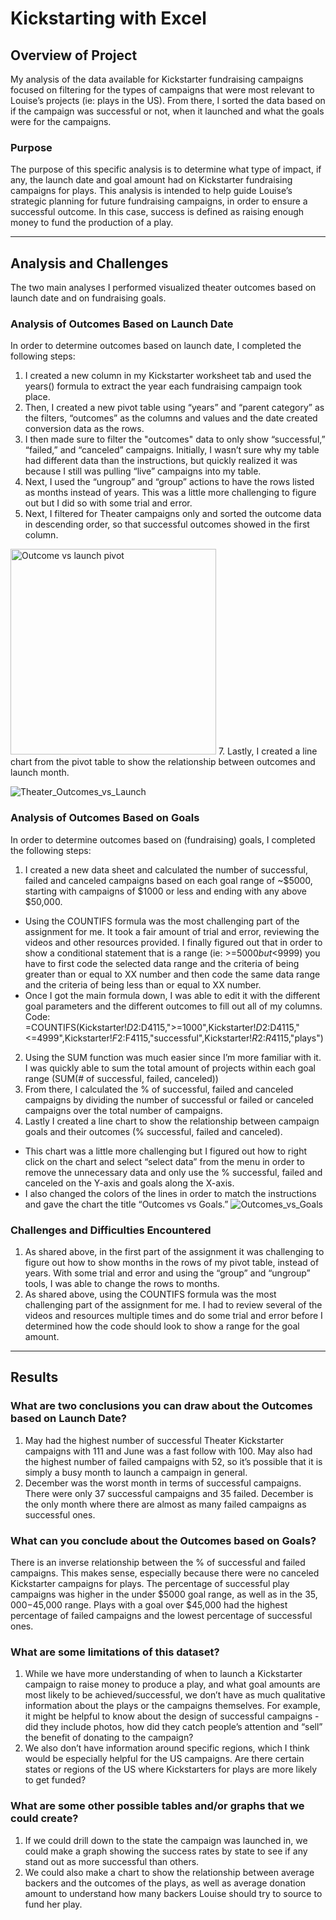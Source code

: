 # Kickstarting with Excel

## Overview of Project

My analysis of the data available for Kickstarter fundraising campaigns focused on filtering for the types of campaigns that were most relevant to Louise’s projects (ie: plays in the US). From there, I sorted the data based on if the campaign was successful or not, when it launched and what the goals were for the campaigns. 

### Purpose

The purpose of this specific analysis is to determine what type of impact, if any, the launch date and goal amount had on Kickstarter fundraising campaigns for plays. This analysis is intended to help guide Louise’s strategic planning for future fundraising campaigns, in order to ensure a successful outcome. In this case, success is defined as raising enough money to fund the production of a play. 

- - - -

## Analysis and Challenges

The two main analyses I performed visualized theater outcomes based on launch date and on fundraising goals. 

### Analysis of Outcomes Based on Launch Date

In order to determine outcomes based on launch date, I completed the following steps:
1.	I created a new column in my Kickstarter worksheet tab and used the years() formula to extract the year each fundraising campaign took place.
2.	Then, I created a new pivot table using “years” and “parent category” as the filters, “outcomes” as the columns and values and the date created conversion data as the rows. 
3.	I then made sure to filter the "outcomes" data to only show “successful,” “failed,” and “canceled” campaigns. Initially, I wasn’t sure why my table had different data than the instructions, but quickly realized it was because I still was pulling “live” campaigns into my table. 
4.	Next, I used the “ungroup” and “group” actions to have the rows listed as months instead of years. This was a little more challenging to figure out but I did so with some trial and error. 
5.	Next, I filtered for Theater campaigns only and sorted the outcome data in descending order, so that successful outcomes showed in the first column. 
<img width="329" alt="Outcome vs launch pivot" src="https://user-images.githubusercontent.com/103781847/164944170-bca5f097-39c6-4bee-831f-76a9cb9cf02f.png">
7.	Lastly, I created a line chart from the pivot table to show the relationship between outcomes and launch month.

![Theater_Outcomes_vs_Launch](https://user-images.githubusercontent.com/103781847/164944255-df706199-51b5-41c3-99c3-77c745bffb27.png)


### Analysis of Outcomes Based on Goals

In order to determine outcomes based on (fundraising) goals, I completed the following steps:
1.	I created a new data sheet and calculated the number of successful, failed and canceled campaigns based on each goal range of ~$5000, starting with campaigns of $1000 or less and ending with any above $50,000. 
* Using the COUNTIFS formula was the most challenging part of the assignment for me. It took a fair amount of trial and error, reviewing the videos and other resources provided. I finally figured out that in order to show a conditional statement that is a range (ie: >=$5000 but <$9999) you have to first code the selected data range and the criteria of being greater than or equal to XX number and then code the same data range and the criteria of being less than or equal to XX number. 
* Once I got the main formula down, I was able to edit it with the different goal parameters and the different outcomes to fill out all of my columns.
Code: =COUNTIFS(Kickstarter!$D2:$D4115,">=1000",Kickstarter!$D2:$D4115,"<=4999",Kickstarter!$F2:$F4115,"successful",Kickstarter!$R$2:$R$4115,"plays")
2.	Using the SUM function was much easier since I’m more familiar with it. I was quickly able to sum the total amount of projects within each goal range (SUM(# of successful, failed, canceled))
3.	From there, I calculated the % of successful, failed and canceled campaigns by dividing the number of successful or failed or canceled campaigns over the total number of campaigns.
4.	Lastly I created a line chart to show the relationship between campaign goals and their outcomes (% successful, failed and canceled). 
*	This chart was a little more challenging but I figured out how to right click on the chart and select “select data” from the menu in order to remove the unnecessary data and only use the % successful, failed and canceled on the Y-axis and goals along the X-axis.
*	I also changed the colors of the lines in order to match the instructions and gave the chart the title “Outcomes vs Goals.”
 ![Outcomes_vs_Goals](https://user-images.githubusercontent.com/103781847/164944330-e82c26ac-02b0-47a6-97d1-69b10a2b85f7.png)

### Challenges and Difficulties Encountered
1. As shared above, in the first part of the assignment it was challenging to figure out how to show months in the rows of my pivot table, instead of years. With some trial and error and using the “group” and “ungroup” tools, I was able to change the rows to months.
2. As shared above, using the COUNTIFS formula was the most challenging part of the assignment for me. I had to review several of the videos and resources multiple times and do some trial and error before I determined how the code should look to show a range for the goal amount. 

- - - -

## Results

### What are two conclusions you can draw about the Outcomes based on Launch Date?
1.	May had the highest number of successful Theater Kickstarter campaigns with 111 and June was a fast follow with 100. May also had the highest number of failed campaigns with 52, so it’s possible that it is simply a busy month to launch a campaign in general. 
2.	December was the worst month in terms of successful campaigns. There were only 37 successful campaigns and 35 failed. December is the only month where there are almost as many failed campaigns as successful ones. 

### What can you conclude about the Outcomes based on Goals?
There is an inverse relationship between the % of successful and failed campaigns. This makes sense, especially because there were no canceled Kickstarter campaigns for plays. The percentage of successful play campaigns was higher in the under $5000 goal range, as well as in the $35,000-$45,000 range. Plays with a goal over $45,000 had the highest percentage of failed campaigns and the lowest percentage of successful ones. 

### What are some limitations of this dataset?
1.	While we have more understanding of when to launch a Kickstarter campaign to raise money to produce a play, and what goal amounts are most likely to be achieved/successful, we don’t have as much qualitative information about the plays or the campaigns themselves. For example, it might be helpful to know about the design of successful campaigns - did they include photos, how did they catch people’s attention and “sell” the benefit of donating to the campaign? 
2.	We also don’t have information around specific regions, which I think would be especially helpful for the US campaigns. Are there certain states or regions of the US where Kickstarters for plays are more likely to get funded? 

### What are some other possible tables and/or graphs that we could create?
1.	If we could drill down to the state the campaign was launched in, we could make a graph showing the success rates by state to see if any stand out as more successful than others. 
2.	We could also make a chart to show the relationship between average backers and the outcomes of the plays, as well as average donation amount to understand how many backers Louise should try to source to fund her play. 
